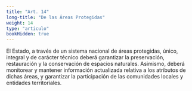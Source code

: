 ```yaml
---
title: "Art. 14"
long-title: "De las Áreas Protegidas"
weight: 14
type: "articulo"
bookHidden: true
---
```

El Estado, a través de un sistema nacional de áreas protegidas, único, integral y de carácter técnico deberá garantizar la preservación, restauración y la conservación de espacios naturales. Asimismo, deberá monitorear y mantener información actualizada relativa a los atributos de dichas áreas, y garantizar la participación de las comunidades locales y entidades territoriales.
